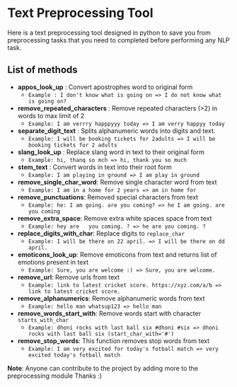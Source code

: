 # Text Preprocessing Tool

Here is a text preprocessing tool designed in python to save you from preprocessing tasks that you need to completed before performing any NLP task. 



## List of methods

- **appos_look_up** : Convert apostrophes word to original form  
  - `Example : I don't know what is going on => I do not know what is going on?`
- **remove_repeated_characters** : Remove repeated characters (>2) in words to max limit of 2
  - `Example: I am verrry happpyyy today => I am verry happyy today`
- **separate_digit_text** :  Splits alphanumeric words into digits and text.
  - `Example: I will be booking tickets for 2adults => I will be booking tickets for 2 adults`
- **slang_look_up** : Replace slang word in text to their original form
  - `Example: hi, thanq so mch => hi, thank you so much`
- **stem_text** : Convert words in text into their root form
  - `Example: I am playing in ground => I am play in ground`
- **remove_single_char_word**: Remove single character word from text
  - `Example: I am in a home for 2 years => am in home for`
- **remove_punctuations**:  Removed special characters from text
  - `Example: he: I am going. are you coming? => he I am going. are you coming`
- **remove_extra_space**: Remove extra white spaces space from text
  - `Example: hey are   you coming. ? => he are you coming. ?`
- **replace_digits_with_char**: Replace digits to `replace_char`
  - `Example: I will be there on 22 april. => I will be there on dd april.`
- **emoticons_look_up**: Remove emoticons from text and returns list of emotions present in text
  - `Example: Sure, you are welcome :) => Sure, you are welcome.`
- **remove_url**: Remove urls from text
  - `Example: link to latest cricket score. https://xyz.com/a/b => link to latest cricket score.`
- **remove_alphanumerics**: Remove alphanumeric words from text
  - `Example: hello man whatsup123 => hello man`
- **remove_words_start_with**: Remove words start with character `starts_with_char`
  - `Example: dhoni rocks with last ball six #dhoni #six => dhoni rocks with last ball six (start_char_with='#')`
- **remove_stop_words**: This function removes stop words from text
  - `Example: I am very excited for today's fotball match => very excited today's fotball match`


**Note**: Anyone can contribute to the project by adding more to the preprocessing module Thanks :)

